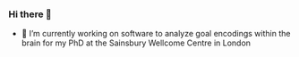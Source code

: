 ### Hi there 👋

- 🔭 I’m currently working on software to analyze goal encodings within the brain for my PhD at the Sainsbury Wellcome Centre in London

